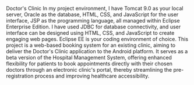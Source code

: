 Doctor's Clinic
In my project environment, I have Tomcat 9.0 as your local server, Oracle as the database, HTML, CSS, and JavaScript for the user interface, JSP as the programming language, all managed within Eclipse Enterprise Edition. I have used JDBC for database connectivity, and user interface can be designed using HTML, CSS, and JavaScript to create engaging web pages. Eclipse EE is your coding environment of choice. This project is a web-based booking system for an existing clinic, aiming to deliver the Doctor's Clinic application to the Android platform. It serves as a beta version of the Hospital Management System, offering enhanced flexibility for patients to book appointments directly with their chosen doctors through an electronic clinic's portal, thereby streamlining the pre-registration process and improving healthcare accessibility.
